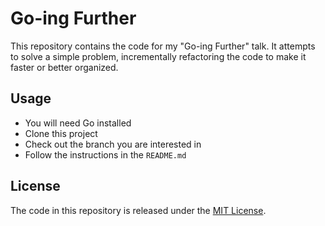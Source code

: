 # Go-ing Further
This repository contains the code for my "Go-ing Further" talk. It attempts to solve a simple problem, incrementally refactoring the code to make it faster or better organized.

## Usage

- You will need Go installed
- Clone this project
- Check out the branch you are interested in
- Follow the instructions in the `README.md`

## License

The code in this repository is released under the [MIT License](https://opensource.org/licenses/MIT).
